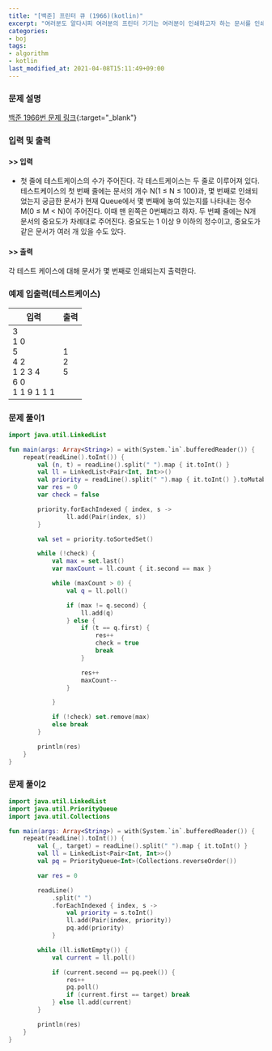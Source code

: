 ```yaml
---
title: "[백준] 프린터 큐 (1966)(kotlin)"
excerpt: "여러분도 알다시피 여러분의 프린터 기기는 여러분이 인쇄하고자 하는 문서를 인쇄 명령을 받은 ‘순서대로’, 즉 먼저 요청된 것을 먼저 인쇄한다."
categories:
- boj
tags:
- algorithm
- kotlin
last_modified_at: 2021-04-08T15:11:49+09:00
---
```



### 문제 설명
[백준 1966번 문제 링크](https://www.acmicpc.net/problem/1966#description){:target="_blank"}




### 입력 및 출력
#### >> 입력
* 첫 줄에 테스트케이스의 수가 주어진다. 각 테스트케이스는 두 줄로 이루어져 있다.
테스트케이스의 첫 번째 줄에는 문서의 개수 N(1 ≤ N ≤ 100)과, 몇 번째로 인쇄되었는지 궁금한 문서가 현재 Queue에서 몇 번째에 놓여 있는지를 나타내는 정수 M(0 ≤ M < N)이 주어진다. 이때 맨 왼쪽은 0번째라고 하자. 두 번째 줄에는 N개 문서의 중요도가 차례대로 주어진다. 중요도는 1 이상 9 이하의 정수이고, 중요도가 같은 문서가 여러 개 있을 수도 있다.



#### >> 출력
각 테스트 케이스에 대해 문서가 몇 번째로 인쇄되는지 출력한다.





### 예제 입출력(테스트케이스)


|입력|출력|
|-----|------|
|3<br>1 0<br>5<br>4 2<br>1 2 3 4<br>6 0<br>1 1 9 1 1 1|1<br>2<br>5|




### 문제 풀이1
```kotlin
import java.util.LinkedList

fun main(args: Array<String>) = with(System.`in`.bufferedReader()) {
    repeat(readLine().toInt()) {
        val (n, t) = readLine().split(" ").map { it.toInt() }
        val ll = LinkedList<Pair<Int, Int>>()
        val priority = readLine().split(" ").map { it.toInt() }.toMutableList()
        var res = 0
        var check = false

        priority.forEachIndexed { index, s ->
                ll.add(Pair(index, s))
        }

        val set = priority.toSortedSet()

        while (!check) {
            val max = set.last()
            var maxCount = ll.count { it.second == max }

            while (maxCount > 0) {
                val q = ll.poll()

                if (max != q.second) {
                    ll.add(q)
                } else {
                    if (t == q.first) {
                        res++
                        check = true
                        break
                    }

                    res++
                    maxCount--
                }

            }

            if (!check) set.remove(max)
            else break
        }

        println(res)
    }
}
```





### 문제 풀이2
```kotlin
import java.util.LinkedList
import java.util.PriorityQueue
import java.util.Collections

fun main(args: Array<String>) = with(System.`in`.bufferedReader()) {
    repeat(readLine().toInt()) {
        val (_, target) = readLine().split(" ").map { it.toInt() }
        val ll = LinkedList<Pair<Int, Int>>()
        val pq = PriorityQueue<Int>(Collections.reverseOrder())

        var res = 0

        readLine()
            .split(" ")
            .forEachIndexed { index, s ->
                val priority = s.toInt()
                ll.add(Pair(index, priority))
                pq.add(priority)
            }

        while (ll.isNotEmpty()) {
            val current = ll.poll()

            if (current.second == pq.peek()) {
                res++
                pq.poll()
                if (current.first == target) break
            } else ll.add(current)
        }

        println(res)
    }
}
```